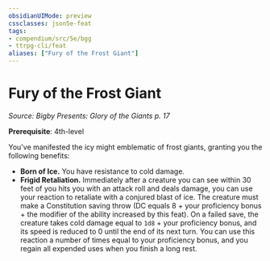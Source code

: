 ```yaml
---
obsidianUIMode: preview
cssclasses: json5e-feat
tags:
- compendium/src/5e/bgg
- ttrpg-cli/feat
aliases: ["Fury of the Frost Giant"]
---
```

# Fury of the Frost Giant
*Source: Bigby Presents: Glory of the Giants p. 17*  

**Prerequisite**: 4th-level

You've manifested the icy might emblematic of frost giants, granting you the following benefits:

- **Born of Ice.** You have resistance to cold damage.  
- **Frigid Retaliation.** Immediately after a creature you can see within 30 feet of you hits you with an attack roll and deals damage, you can use your reaction to retaliate with a conjured blast of ice. The creature must make a Constitution saving throw (DC equals 8 + your proficiency bonus + the modifier of the ability increased by this feat). On a failed save, the creature takes cold damage equal to `1d8` + your proficiency bonus, and its speed is reduced to 0 until the end of its next turn. You can use this reaction a number of times equal to your proficiency bonus, and you regain all expended uses when you finish a long rest.